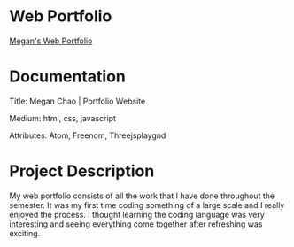 # Web Portfolio
[Megan's Web Portfolio](megannchao.cf)

# Documentation
Title: Megan Chao | Portfolio Website

Medium: html, css, javascript

Attributes: Atom, Freenom, Threejsplaygnd

# Project Description
My web portfolio consists of all the work that I have done throughout the semester. It was my first time coding something of a large scale and I really enjoyed the process. I thought learning the coding language was very interesting and seeing everything come together after refreshing was exciting. 
